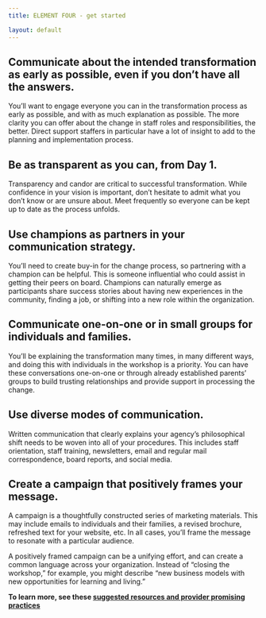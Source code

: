 ```yaml
---
title: ELEMENT FOUR - get started

layout: default
---
```

## Communicate about the intended transformation as early as possible, even if you don’t have all the answers.
You’ll want to engage everyone you can in the transformation process as early as possible, and with as much explanation as possible. The more clarity you can offer about the change in staff roles and responsibilities, the better. Direct support staffers in particular have a lot of insight to add to the planning and implementation process.

## Be as transparent as you can, from Day 1.
Transparency and candor are critical to successful transformation. While confidence in your vision is important, don’t hesitate to admit what you don’t know or are unsure about. Meet frequently so everyone can be kept up to date as the process unfolds.

## Use champions as partners in your communication strategy.
You’ll need to create buy-in for the change process, so partnering with a champion can be helpful. This is someone influential who could assist in getting their peers on board. Champions can naturally emerge as participants share success stories about having new experiences in the community, finding a job, or shifting into a new role within the organization.

## Communicate one-on-one or in small groups for individuals and families.
You’ll be explaining the transformation many times, in many different ways, and doing this with individuals in the workshop is a priority. You can have these conversations one-on-one or through already established parents’ groups to build trusting relationships and provide support in processing the change.

## Use diverse modes of communication.
Written communication that clearly explains your agency’s philosophical shift needs to be woven into all of your procedures. This includes staff orientation, staff training, newsletters, email and regular mail correspondence, board reports, and social media.

## Create a campaign that positively frames your message.
A campaign is a thoughtfully constructed series of marketing materials. This may include emails to individuals and their families, a revised brochure, refreshed text for your website, etc. In all cases, you’ll frame the message to resonate with a particular audience.

A positively framed campaign can be a unifying effort, and can create a common language across your organization. Instead of “closing the workshop,” for example, you might describe “new business models with new opportunities for learning and living.”

<div id="bigger"><p><strong>To learn more, see these <a href="four_more.html">suggested resources and provider promising practices</a></strong></p></div>
